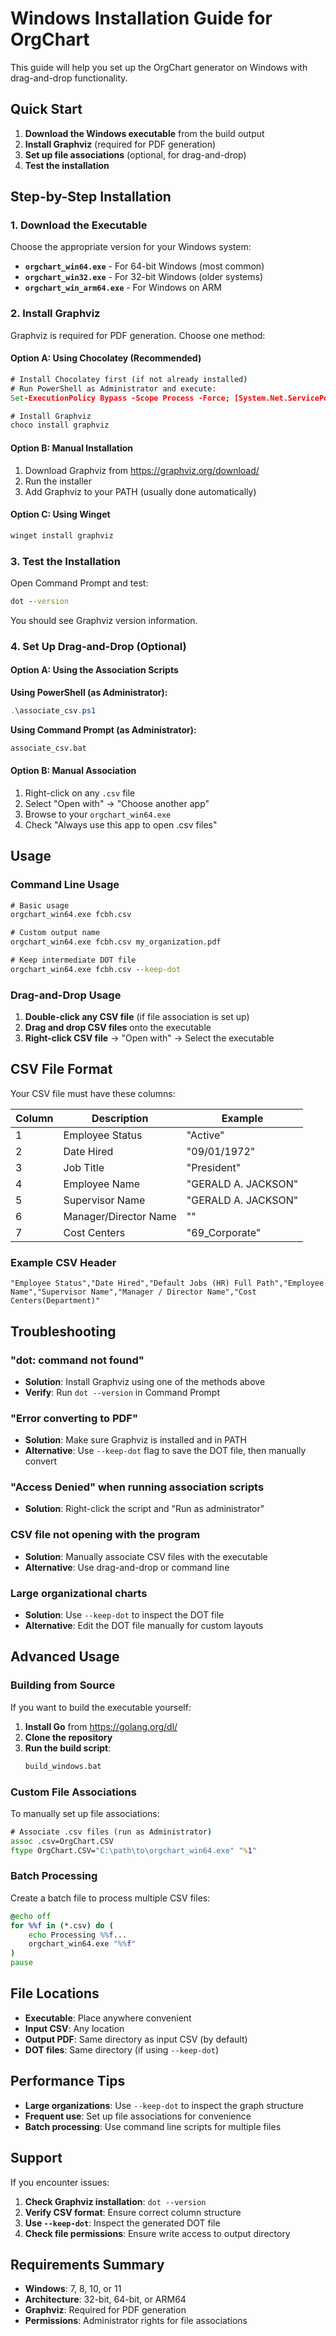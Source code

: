 # Windows Installation Guide for OrgChart

This guide will help you set up the OrgChart generator on Windows with drag-and-drop functionality.

## Quick Start

1. **Download the Windows executable** from the build output
2. **Install Graphviz** (required for PDF generation)
3. **Set up file associations** (optional, for drag-and-drop)
4. **Test the installation**

## Step-by-Step Installation

### 1. Download the Executable

Choose the appropriate version for your Windows system:

- **`orgchart_win64.exe`** - For 64-bit Windows (most common)
- **`orgchart_win32.exe`** - For 32-bit Windows (older systems)
- **`orgchart_win_arm64.exe`** - For Windows on ARM

### 2. Install Graphviz

Graphviz is required for PDF generation. Choose one method:

#### Option A: Using Chocolatey (Recommended)
```cmd
# Install Chocolatey first (if not already installed)
# Run PowerShell as Administrator and execute:
Set-ExecutionPolicy Bypass -Scope Process -Force; [System.Net.ServicePointManager]::SecurityProtocol = [System.Net.ServicePointManager]::SecurityProtocol -bor 3072; iex ((New-Object System.Net.WebClient).DownloadString('https://community.chocolatey.org/install.ps1'))

# Install Graphviz
choco install graphviz
```

#### Option B: Manual Installation
1. Download Graphviz from https://graphviz.org/download/
2. Run the installer
3. Add Graphviz to your PATH (usually done automatically)

#### Option C: Using Winget
```cmd
winget install graphviz
```

### 3. Test the Installation

Open Command Prompt and test:
```cmd
dot --version
```

You should see Graphviz version information.

### 4. Set Up Drag-and-Drop (Optional)

#### Option A: Using the Association Scripts

**Using PowerShell (as Administrator):**
```powershell
.\associate_csv.ps1
```

**Using Command Prompt (as Administrator):**
```cmd
associate_csv.bat
```

#### Option B: Manual Association

1. Right-click on any `.csv` file
2. Select "Open with" → "Choose another app"
3. Browse to your `orgchart_win64.exe`
4. Check "Always use this app to open .csv files"

## Usage

### Command Line Usage

```cmd
# Basic usage
orgchart_win64.exe fcbh.csv

# Custom output name
orgchart_win64.exe fcbh.csv my_organization.pdf

# Keep intermediate DOT file
orgchart_win64.exe fcbh.csv --keep-dot
```

### Drag-and-Drop Usage

1. **Double-click any CSV file** (if file association is set up)
2. **Drag and drop CSV files** onto the executable
3. **Right-click CSV file** → "Open with" → Select the executable

## CSV File Format

Your CSV file must have these columns:

| Column | Description | Example |
|--------|-------------|---------|
| 1 | Employee Status | "Active" |
| 2 | Date Hired | "09/01/1972" |
| 3 | Job Title | "President" |
| 4 | Employee Name | "GERALD A. JACKSON" |
| 5 | Supervisor Name | "GERALD A. JACKSON" |
| 6 | Manager/Director Name | "" |
| 7 | Cost Centers | "69_Corporate" |

### Example CSV Header
```csv
"Employee Status","Date Hired","Default Jobs (HR) Full Path","Employee Name","Supervisor Name","Manager / Director Name","Cost Centers(Department)"
```

## Troubleshooting

### "dot: command not found"
- **Solution**: Install Graphviz using one of the methods above
- **Verify**: Run `dot --version` in Command Prompt

### "Error converting to PDF"
- **Solution**: Make sure Graphviz is installed and in PATH
- **Alternative**: Use `--keep-dot` flag to save the DOT file, then manually convert

### "Access Denied" when running association scripts
- **Solution**: Right-click the script and "Run as administrator"

### CSV file not opening with the program
- **Solution**: Manually associate CSV files with the executable
- **Alternative**: Use drag-and-drop or command line

### Large organizational charts
- **Solution**: Use `--keep-dot` to inspect the DOT file
- **Alternative**: Edit the DOT file manually for custom layouts

## Advanced Usage

### Building from Source

If you want to build the executable yourself:

1. **Install Go** from https://golang.org/dl/
2. **Clone the repository**
3. **Run the build script**:
   ```cmd
   build_windows.bat
   ```

### Custom File Associations

To manually set up file associations:

```cmd
# Associate .csv files (run as Administrator)
assoc .csv=OrgChart.CSV
ftype OrgChart.CSV="C:\path\to\orgchart_win64.exe" "%1"
```

### Batch Processing

Create a batch file to process multiple CSV files:

```cmd
@echo off
for %%f in (*.csv) do (
    echo Processing %%f...
    orgchart_win64.exe "%%f"
)
pause
```

## File Locations

- **Executable**: Place anywhere convenient
- **Input CSV**: Any location
- **Output PDF**: Same directory as input CSV (by default)
- **DOT files**: Same directory (if using `--keep-dot`)

## Performance Tips

- **Large organizations**: Use `--keep-dot` to inspect the graph structure
- **Frequent use**: Set up file associations for convenience
- **Batch processing**: Use command line scripts for multiple files

## Support

If you encounter issues:

1. **Check Graphviz installation**: `dot --version`
2. **Verify CSV format**: Ensure correct column structure
3. **Use `--keep-dot`**: Inspect the generated DOT file
4. **Check file permissions**: Ensure write access to output directory

## Requirements Summary

- **Windows**: 7, 8, 10, or 11
- **Architecture**: 32-bit, 64-bit, or ARM64
- **Graphviz**: Required for PDF generation
- **Permissions**: Administrator rights for file associations 